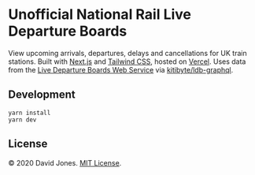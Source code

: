 # Unofficial National Rail Live Departure Boards

View upcoming arrivals, departures, delays and cancellations for UK train stations. Built with [Next.js][0] and [Tailwind CSS][1], hosted on [Vercel][2]. Uses data from the [Live Departure Boards Web Service][3] via [kitibyte/ldb-graphql][4].

[0]: https://nextjs.org/
[1]: https://tailwindcss.com/
[2]: https://vercel.com/
[3]: https://realtime.nationalrail.co.uk/OpenLDBWS/
[4]: https://github.com/kitibyte/ldb-graphql

## Development

```
yarn install
yarn dev
```

## License

© 2020 David Jones. [MIT License](LICENSE).
